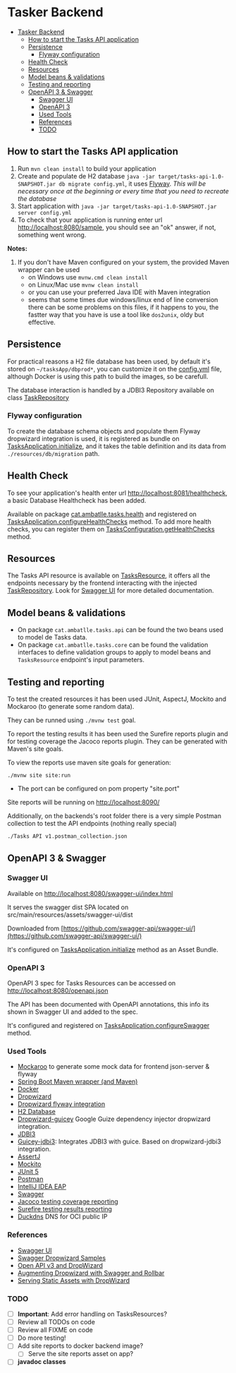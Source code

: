# Tasker Backend

- [Tasker Backend](#tasker-backend)
  - [How to start the Tasks API application](#how-to-start-the-tasks-api-application)
  - [Persistence](#persistence)
    - [Flyway configuration](#flyway-configuration)
  - [Health Check](#health-check)
  - [Resources](#resources)
  - [Model beans & validations](#model-beans--validations)
  - [Testing and reporting](#testing-and-reporting)
  - [OpenAPI 3 & Swagger](#openapi-3--swagger)
    - [Swagger UI](#swagger-ui)
    - [OpenAPI 3](#openapi-3)
    - [Used Tools](#used-tools)
    - [References](#references)
    - [TODO](#todo)

## How to start the Tasks API application

1. Run `mvn clean install` to build your application
2. Create and populate de H2 database `java -jar target/tasks-api-1.0-SNAPSHOT.jar db migrate config.yml`, it uses [Flyway](#flyway-configuration).
   _This will be necessary once at the beginning or every time that you need to recreate the database_
3. Start application with `java -jar target/tasks-api-1.0-SNAPSHOT.jar server config.yml`
4. To check that your application is running enter url [http://localhost:8080/sample](http://localhost:8080/sample), you should see an "ok" answer, if not, something went wrong.

**Notes:**

1. If you don't have Maven configured on your system, the provided Maven wrapper can be used
   - on Windows use `mvnw.cmd clean install`
   - on Linux/Mac use `mvnw clean install`
   - or you can use your preferred Java IDE with Maven integration
   - seems that some times due windows/linux end of line conversion there can be some problems on this files, if it happens to you, the fastter way that you have is use a tool like `dos2unix`, oldy but effective.

## Persistence

For practical reasons a H2 file database has been used, by default it's stored on `~/tasksApp/dbprod*`, you can customize it on the [config.yml](./config.yml) file, although Docker is using this path to build the images, so be carefull.

The database interaction is handled by a JDBI3 Repository available on class [TaskRepository](./cat/../src/main/java/cat/ambatlle/tasks/db/TaskRepository.java)

### Flyway configuration

To create the database schema objects and populate them Flyway dropwizard integration is used, it is registered as bundle on [TasksApplication.initialize](./cat/../src/main/java/cat/ambatlle/tasks/TasksApplication.java), and it takes the table definition and its data from `./resources/db/migration` path.

## Health Check

To see your application's health enter url [http://localhost:8081/healthcheck](http://localhost:8081/healthcheck), a basic Database Healthcheck has been added.

Available on package [cat.ambatlle.tasks.health](./cat/../src/main/java/cat/ambatlle/tasks/health/DatabaseHealthCheck.java) and registered on [TasksApplication.configureHealthChecks](./cat/../src/main/java/cat/ambatlle/tasks/TasksApplication.java) method. To add more health checks, you can register them on [TasksConfiguration.getHealthChecks](./cat/../src/main/java/cat/ambatlle/tasks/TasksConfiguration.java) method.

## Resources

The Tasks API resource is available on [TasksResource](./src/main/java/cat/ambatlle/tasks/resources/TasksResource.java), it offers all the endpoints necessary by the frontend interacting with the injected [TaskRepository](./cat/../src/main/java/cat/ambatlle/tasks/db/TaskRepository.java). Look for [Swagger UI](#swagger-ui) for more detailed documentation.

## Model beans & validations

- On package `cat.ambatlle.tasks.api` can be found the two beans used to model de Tasks data.
- On package `cat.ambatlle.tasks.core` can be found the validation interfaces to define validation groups to apply to model beans and `TasksResource` endpoint's input parameters.

## Testing and reporting

To test the created resources it has been used JUnit, AspectJ, Mockito and Mockaroo (to generate some random data).

They can be runned using `./mvnw test` goal.

To report the testing results it has been used the Surefire reports plugin and for testing coverage the Jacoco reports plugin. They can be generated with Maven's site goals.

To view the reports use maven site goals for generation:

`./mvnw site site:run`

- The port can be configured on pom property "site.port"

Site reports will be running on [http://localhost:8090/](http://localhost:8090/)

Additionally, on the backends's root folder there is a very simple Postman collection to test the API endpoints (nothing really special)

`./Tasks API v1.postman_collection.json`

## OpenAPI 3 & Swagger

### Swagger UI

Available on [http://localhost:8080/swagger-ui/index.html](http://localhost:8080/swagger-ui/index.html)

It serves the swagger dist SPA located on src/main/resources/assets/swagger-ui/dist

Downloaded from [https://github.com/swagger-api/swagger-ui/](https://github.com/swagger-api/swagger-ui/)

It's configured on [TasksApplication.initialize](./cat/../src/main/java/cat/ambatlle/tasks/TasksApplication.java) method as an Asset Bundle.

### OpenAPI 3

OpenAPI 3 spec for Tasks Resources can be accessed on [http://localhost:8080/openapi.json](http://localhost:8080/openapi.json)

The API has been documented with OpenAPI annotations, this info its shown in Swagger UI and added to the spec.

It's configured and registered on [TasksApplication.configureSwagger](./cat/../src/main/java/cat/ambatlle/tasks/TasksApplication.java) method.

### Used Tools

- [Mockaroo](https://www.mockaroo.com/) to generate some mock data for frontend json-server & flyway
- [Spring Boot Maven wrapper (and Maven)](https://start.spring.io/)
- [Docker](https://www.docker.com/)
- [Dropwizard](https://www.dropwizard.io/en/latest/index.html)
- [Dropwizard flyway integration](https://github.com/dropwizard/dropwizard-flyway)
- [H2 Database](https://www.h2database.com/html/main.html)
- [Dropwizard-guicey](https://github.com/xvik/dropwizard-guicey) Google Guize dependency injector dropwizard integration.
- [JDBI3](https://www.dropwizard.io/en/latest/manual/jdbi3.html)
- [Guicey-jdbi3](https://github.com/xvik/dropwizard-guicey-ext/tree/master/guicey-jdbi3): Integrates JDBI3 with guice. Based on dropwizard-jdbi3 integration.
- [AssertJ](https://joel-costigliola.github.io/assertj/)
- [Mockito](https://site.mockito.org/)
- [JUnit 5](https://junit.org/junit5/)
- [Postman](https://www.postman.com/)
- [IntelliJ IDEA EAP](https://www.jetbrains.com/idea/nextversion/#section=windows)
- [Swagger](https://github.com/swagger-api/swagger-core)
- [Jacoco testing coverage reporting](https://www.jacoco.org/jacoco/trunk/doc/index.html)
- [Surefire testing results reporting](https://maven.apache.org/surefire/maven-surefire-report-plugin/index.html)
- [Duckdns](https://www.duckdns.org/) DNS for OCI public IP

### References

- [Swagger UI](https://github.com/swagger-api/swagger-ui/releases/tag/v4.5.2)
- [Swagger Dropwizard Samples](https://github.com/swagger-api/swagger-samples/tree/master/java/java-dropwizard)
- [Open API v3 and DropWizard](https://niftysoft.github.io/devlog/2018/05/03/open-api-v3.html)
- [Augmenting Dropwizard with Swagger and Rollbar](https://www.reonomy.com/blog/post/augmenting-dropwizard-with-swagger)
- [Serving Static Assets with DropWizard](https://spin.atomicobject.com/2014/10/11/serving-static-assets-with-dropwizard/)

### TODO

- [ ] **Important**: Add error handling on TasksResources?
- [ ] Review all TODOs on code
- [ ] Review all FIXME on code
- [ ] Do more testing!
- [ ] Add site reports to docker backend image?
  - [ ] Serve the site reports asset on app?
- [ ] **javadoc classes**
